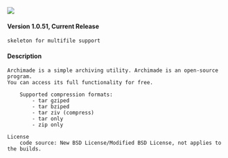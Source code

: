 <img src="https://github.com/cucurbita/archimade/raw/master/ReadMe/screenshot.png" />

#### Version 1.0.51, Current Release
	skeleton for multifile support
	
#### Description
	Archimade is a simple archiving utility. Archimade is an open-source program. 
	You can access its full functionality for free.
	
		Supported compression formats:
			- tar gziped
			- tar bziped
			- tar ziv (compress)
			- tar only
			- zip only 
	
	License
		code source: New BSD License/Modified BSD License, not applies to the builds.
